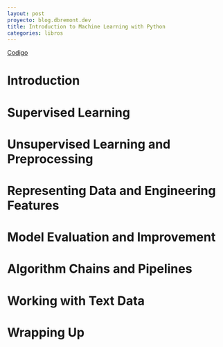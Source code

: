 ```yaml
---
layout: post
proyecto: blog.dbremont.dev
title: Introduction to Machine Learning with Python
categories: libros
---
```


[Codigo](https://github.com/amueller/introduction_to_ml_with_python)

<!--more-->

# Introduction
# Supervised Learning
# Unsupervised Learning and Preprocessing
# Representing Data and Engineering Features
# Model Evaluation and Improvement
# Algorithm Chains and Pipelines
# Working with Text Data
# Wrapping Up